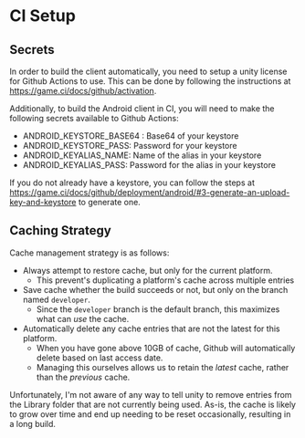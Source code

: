 # CI Setup

## Secrets

In order to build the client automatically, you need to setup a unity license for Github Actions to use. This can be done by following the instructions at <https://game.ci/docs/github/activation>.

Additionally, to build the Android client in CI, you will need to make the following secrets available to Github Actions:
 - ANDROID_KEYSTORE_BASE64 : Base64 of your keystore
 - ANDROID_KEYSTORE_PASS: Password for your keystore
 - ANDROID_KEYALIAS_NAME: Name of the alias in your keystore
 - ANDROID_KEYALIAS_PASS: Password for the alias in your keystore

If you do not already have a keystore, you can follow the steps at <https://game.ci/docs/github/deployment/android/#3-generate-an-upload-key-and-keystore> to generate one.

## Caching Strategy

Cache management strategy is as follows:
 - Always attempt to restore cache, but only for the current platform.
   - This prevent's duplicating a platform's cache across multiple entries
 - Save cache whether the build succeeds or not, but only on the branch named `developer`.
   - Since the `developer` branch is the default branch, this maximizes what can *use* the cache.
 - Automatically delete any cache entries that are not the latest for this platform.
   - When you have gone above 10GB of cache, Github will automatically delete based on last access date.
   - Managing this ourselves allows us to retain the *latest* cache, rather than the *previous* cache.

Unfortunately, I'm not aware of any way to tell unity to remove entries from the Library folder that are not currently being used.
As-is, the cache is likely to grow over time and end up needing to be reset occasionally, resulting in a long build.
